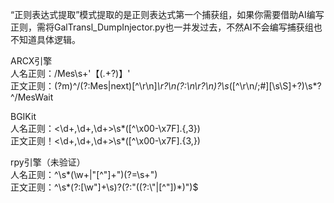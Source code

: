 “正则表达式提取”模式提取的是正则表达式第一个捕获组，如果你需要借助AI编写正则，需将GalTransl_DumpInjector.py也一并发过去，不然AI不会编写捕获组也不知道具体逻辑。  

ARCX引擎  
人名正则：/Mes\s+'【(.+?)】'  
正文正则：(?m)^/(?:Mes|next)[^\r\n]*\r?\n(?:\\n\r?\n)?\s*([^\r\n/;#][\s\S]+?)\s*?^/MesWait  

BGIKit  
人名正则：<\d+,\d+,\d+>\s*([^\x00-\x7F].{,3})  
正文正则！<\d+,\d+,\d+>\s*([^\x00-\x7F].{3,})  

rpy引擎（未验证）  
人名正则：^\s*(\w+|"[^"]+")(?=\s+")  
正文正则：^\s*(?:[\w"]+\s)?(?:"((?:\\"|[^"])*)")$  